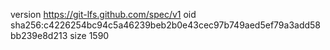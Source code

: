 version https://git-lfs.github.com/spec/v1
oid sha256:c4226254bc94c5a46239beb2b0e43cec97b749aed5ef79a3add58bb239e8d213
size 1590
